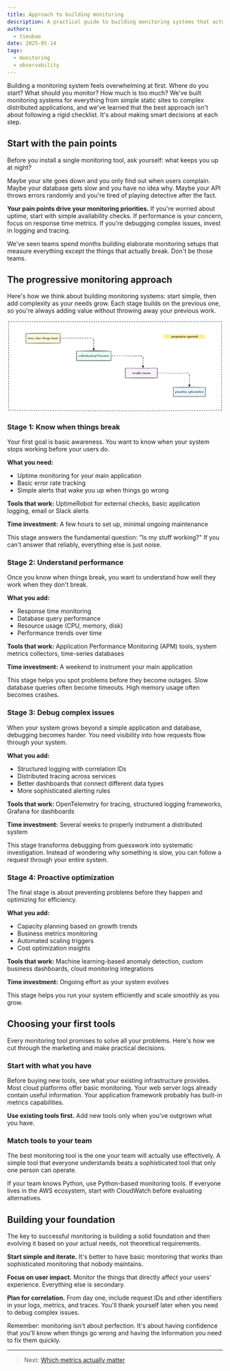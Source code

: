 ```yaml
---
title: Approach to building monitoring
description: A practical guide to building monitoring systems that actually work. We share our approach to making smart decisions about what to monitor, how to collect data, and when to add complexity.
authors:
  - tieubao
date: 2025-05-14
tags:
  - monitoring
  - observability
---
```


Building a monitoring system feels overwhelming at first. Where do you start? What should you monitor? How much is too much? We've built monitoring systems for everything from simple static sites to complex distributed applications, and we've learned that the best approach isn't about following a rigid checklist. It's about making smart decisions at each step.

## Start with the pain points

Before you install a single monitoring tool, ask yourself: what keeps you up at night?

Maybe your site goes down and you only find out when users complain. Maybe your database gets slow and you have no idea why. Maybe your API throws errors randomly and you're tired of playing detective after the fact.

**Your pain points drive your monitoring priorities.** If you're worried about uptime, start with simple availability checks. If performance is your concern, focus on response time metrics. If you're debugging complex issues, invest in logging and tracing.

We've seen teams spend months building elaborate monitoring setups that measure everything except the things that actually break. Don't be those teams.

## The progressive monitoring approach

Here's how we think about building monitoring systems: start simple, then add complexity as your needs grow. Each stage builds on the previous one, so you're always adding value without throwing away your previous work.

![](assets/monitoring-progressive.png)

### Stage 1: Know when things break

Your first goal is basic awareness. You want to know when your system stops working before your users do.

**What you need:**

- Uptime monitoring for your main application
- Basic error rate tracking
- Simple alerts that wake you up when things go wrong

**Tools that work:** UptimeRobot for external checks, basic application logging, email or Slack alerts

**Time investment:** A few hours to set up, minimal ongoing maintenance

This stage answers the fundamental question: "Is my stuff working?" If you can't answer that reliably, everything else is just noise.

### Stage 2: Understand performance

Once you know when things break, you want to understand how well they work when they don't break.

**What you add:**

- Response time monitoring
- Database query performance
- Resource usage (CPU, memory, disk)
- Performance trends over time

**Tools that work:** Application Performance Monitoring (APM) tools, system metrics collectors, time-series databases

**Time investment:** A weekend to instrument your main application

This stage helps you spot problems before they become outages. Slow database queries often become timeouts. High memory usage often becomes crashes.

### Stage 3: Debug complex issues

When your system grows beyond a simple application and database, debugging becomes harder. You need visibility into how requests flow through your system.

**What you add:**

- Structured logging with correlation IDs
- Distributed tracing across services
- Better dashboards that connect different data types
- More sophisticated alerting rules

**Tools that work:** OpenTelemetry for tracing, structured logging frameworks, Grafana for dashboards

**Time investment:** Several weeks to properly instrument a distributed system

This stage transforms debugging from guesswork into systematic investigation. Instead of wondering why something is slow, you can follow a request through your entire system.

### Stage 4: Proactive optimization

The final stage is about preventing problems before they happen and optimizing for efficiency.

**What you add:**

- Capacity planning based on growth trends
- Business metrics monitoring
- Automated scaling triggers
- Cost optimization insights

**Tools that work:** Machine learning-based anomaly detection, custom business dashboards, cloud monitoring integrations

**Time investment:** Ongoing effort as your system evolves

This stage helps you run your system efficiently and scale smoothly as you grow.

## Choosing your first tools

Every monitoring tool promises to solve all your problems. Here's how we cut through the marketing and make practical decisions.

### Start with what you have

Before buying new tools, see what your existing infrastructure provides. Most cloud platforms offer basic monitoring. Your web server logs already contain useful information. Your application framework probably has built-in metrics capabilities.

**Use existing tools first.** Add new tools only when you've outgrown what you have.

### Match tools to your team

The best monitoring tool is the one your team will actually use effectively. A simple tool that everyone understands beats a sophisticated tool that only one person can operate.

If your team knows Python, use Python-based monitoring tools. If everyone lives in the AWS ecosystem, start with CloudWatch before evaluating alternatives.

## Building your foundation

The key to successful monitoring is building a solid foundation and then evolving it based on your actual needs, not theoretical requirements.

**Start simple and iterate.** It's better to have basic monitoring that works than sophisticated monitoring that nobody maintains.

**Focus on user impact.** Monitor the things that directly affect your users' experience. Everything else is secondary.

**Plan for correlation.** From day one, include request IDs and other identifiers in your logs, metrics, and traces. You'll thank yourself later when you need to debug complex issues.

Remember: monitoring isn't about perfection. It's about having confidence that you'll know when things go wrong and having the information you need to fix them quickly.

---

> Next: [Which metrics actually matter](metrics.md)

